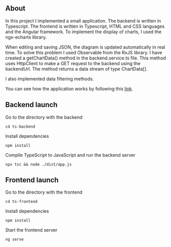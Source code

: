## About

In this project I implemented a small application.
The backend is written in Typescript.
The frontend is written in Typescript, HTML and CSS languages and the Angular framework.
To implement the display of charts, I used the ngx-echarts library.

When editing and saving JSON, the diagram is updated automatically in real time.
To solve this problem I used Observable from the RxJS library.
I have created a getChartData() method in the backend.service.ts file.
This method uses HttpClient to make a GET request to the backend using the backendUrl.
The method returns a data stream of type ChartData[].

I also implemented data filtering methods.

You can see how the application works by following this [link](https://tema-skakun.github.io/ts-frontend/).

## Backend launch
Go to the directory with the backend
```
cd ts-backend
```
Install dependencies
```
npm install
```
Compile TypeScript to JavaScript and run the backend server
```
npx tsc && node ./dist/app.js
```
## Frontend launch
Go to the directory with the frontend
```
cd ts-frontend
```
Install dependencies
```
npm install
```
Start the frontend server
```
ng serve
```
